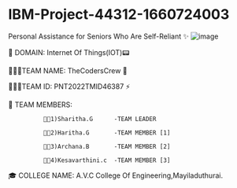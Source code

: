 # IBM-Project-44312-1660724003

Personal Assistance for Seniors Who Are Self-Reliant ✨
![image](https://user-images.githubusercontent.com/100562754/194927759-e64147a4-9763-4635-a50d-ab7116ac29b8.png)

🔮 DOMAIN:
              Internet Of Things(IOT)📟

👩🏻‍🏭TEAM NAME:
              TheCodersCrew 🌠
              
👩🏻‍🏭TEAM ID:
              PNT2022TMID46387 ⚡

🧿 TEAM MEMBERS:

              👨‍💻1)Sharitha.G      -TEAM LEADER
              
              👨‍💻2)Haritha.G       -TEAM MEMBER [1]
              
              👨‍💻3)Archana.B       -TEAM MEMBER [2]
              
              👨‍💻4)Kesavarthini.c  -TEAM MEMBER [3]
              
              
🎓 COLLEGE NAME:
             A.V.C College Of Engineering,Mayiladuthurai.
            
           
